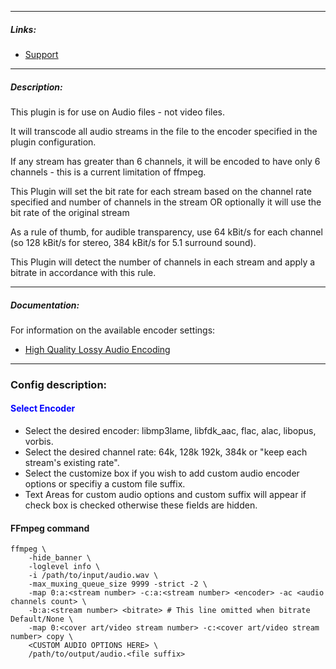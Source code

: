 
---

##### Links:

- [Support](https://unmanic.app/discord)

---

##### Description:

This plugin is for use on Audio files - not video files.

It will transcode all audio streams in the file to the encoder specified in the plugin configuration.

If any stream has greater than 6 channels, it will be encoded to have only 6 channels - this is a current limitation of ffmpeg.

This Plugin will set the bit rate for each stream based on the channel rate specified and number of channels in the stream OR optionally it will use the bit rate of the original stream

As a rule of thumb, for audible transparency, use 64 kBit/s for each channel (so 128 kBit/s for stereo, 384 kBit/s for 5.1 surround sound). 

This Plugin will detect the number of channels in each stream and apply a bitrate in accordance with this rule.

---

##### Documentation:

For information on the available encoder settings:
- [High Quality Lossy Audio Encoding](https://trac.ffmpeg.org/wiki/Encode/HighQualityAudio)

--- 

### Config description:

#### <span style="color:blue">Select Encoder</span>

- Select the desired encoder: libmp3lame, libfdk_aac, flac, alac, libopus, vorbis.
- Select the desired channel rate: 64k, 128k 192k, 384k or "keep each stream's existing rate".
- Select the customize box if you wish to add custom audio encoder options or specifiy a custom file suffix.
- Text Areas for custom audio options and custom suffix will appear if check box is checked otherwise these fields are hidden.

#### FFmpeg command

```
ffmpeg \
    -hide_banner \
    -loglevel info \
    -i /path/to/input/audio.wav \
    -max_muxing_queue_size 9999 -strict -2 \
    -map 0:a:<stream number> -c:a:<stream number> <encoder> -ac <audio channels count> \
    -b:a:<stream number> <bitrate> # This line omitted when bitrate Default/None \
    -map 0:<cover art/video stream number> -c:<cover art/video stream number> copy \
    <CUSTOM AUDIO OPTIONS HERE> \
    /path/to/output/audio.<file suffix>
```
